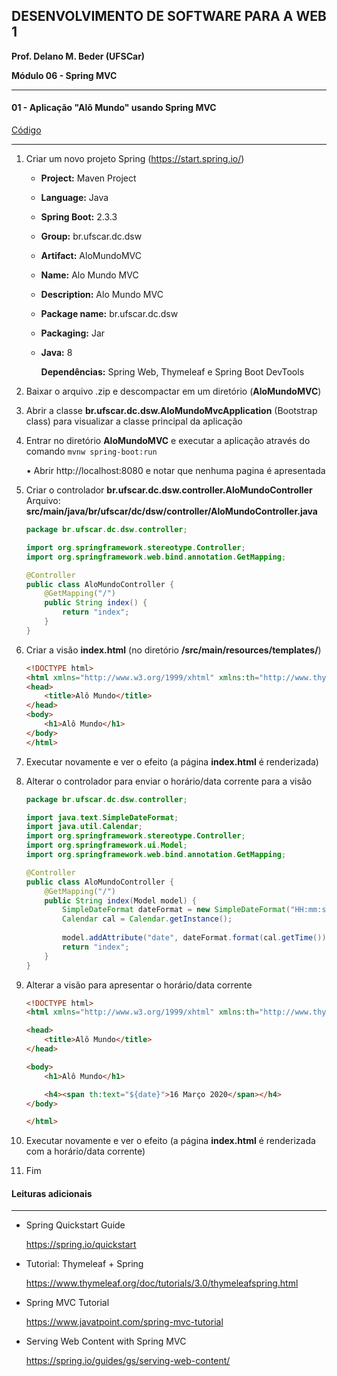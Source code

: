 ﻿## DESENVOLVIMENTO DE SOFTWARE PARA A WEB 1

**Prof. Delano M. Beder (UFSCar)**

**Módulo 06 - Spring MVC** 

- - -

#### 01 - Aplicação "Alô Mundo" usando Spring MVC 
[Código](https://github.com/delanobeder/DSW1/blob/master/Modulo06/AloMundoMVC-v1)
- - -

1. Criar um novo projeto Spring (https://start.spring.io/)
	
	- **Project:** Maven Project
	
	- **Language:** Java
	
	- **Spring Boot:** 2.3.3
	
	- **Group:** br.ufscar.dc.dsw
	
	- **Artifact:** AloMundoMVC
	
	- **Name:** Alo Mundo MVC
	
	- **Description:** Alo Mundo MVC
	
	- **Package name:** br.ufscar.dc.dsw
	
	- **Packaging:** Jar
	
	- **Java:** 8
	
	  **Dependências:** Spring Web, Thymeleaf e Spring Boot DevTools
	
2. Baixar o arquivo .zip e descompactar em um diretório (**AloMundoMVC**)

3. Abrir a classe **br.ufscar.dc.dsw.AloMundoMvcApplication** (Bootstrap class) para visualizar a classe principal da aplicação

4. Entrar no diretório **AloMundoMVC** e executar a aplicação através do comando `mvnw spring-boot:run`

    • Abrir http://localhost:8080 e notar que nenhuma pagina é apresentada

5. Criar o controlador **br.ufscar.dc.dsw.controller.AloMundoController**
    Arquivo: **src/main/java/br/ufscar/dc/dsw/controller/AloMundoController.java**
    
    ```java
    package br.ufscar.dc.dsw.controller;
    
    import org.springframework.stereotype.Controller;
    import org.springframework.web.bind.annotation.GetMapping;
    
    @Controller
    public class AloMundoController {
        @GetMapping("/")
        public String index() {
            return "index";
        }
    }
    ```
    
    
    
    
    
6. Criar a visão **index.html** (no diretório **/src/main/resources/templates/**)

    ```html
    <!DOCTYPE html>
    <html xmlns="http://www.w3.org/1999/xhtml" xmlns:th="http://www.thymeleaf.org">
    <head>
        <title>Alô Mundo</title>
    </head>
    <body>
        <h1>Alô Mundo</h1>
    </body>
    </html>
    ```

7. Executar novamente e ver o efeito (a página **index.html** é renderizada)

8. Alterar o controlador para enviar o horário/data corrente para a visão

    ```java
    package br.ufscar.dc.dsw.controller;
    
    import java.text.SimpleDateFormat;
    import java.util.Calendar;
    import org.springframework.stereotype.Controller;
    import org.springframework.ui.Model;
    import org.springframework.web.bind.annotation.GetMapping;
    
    @Controller
    public class AloMundoController {
        @GetMapping("/")
        public String index(Model model) {
            SimpleDateFormat dateFormat = new SimpleDateFormat("HH:mm:ss - dd MMMM yyyy");
            Calendar cal = Calendar.getInstance();
        
            model.addAttribute("date", dateFormat.format(cal.getTime()));
            return "index";
        }
    }
    ```

9. Alterar a visão para apresentar  o horário/data corrente

    ```html
    <!DOCTYPE html>
    <html xmlns="http://www.w3.org/1999/xhtml" xmlns:th="http://www.thymeleaf.org">
    
    <head>
        <title>Alô Mundo</title>
    </head>
    
    <body>
        <h1>Alô Mundo</h1>
    
        <h4><span th:text="${date}">16 Março 2020</span></h4>
    </body>
    
    </html>
    ```

10. Executar novamente e ver o efeito (a página **index.html** é renderizada com a horário/data corrente)

11. Fim



#### Leituras adicionais

- - -

- Spring Quickstart Guide

  https://spring.io/quickstart

  

- Tutorial: Thymeleaf + Spring
  
  https://www.thymeleaf.org/doc/tutorials/3.0/thymeleafspring.html

  

- Spring MVC Tutorial

  https://www.javatpoint.com/spring-mvc-tutorial
  
  
  
- Serving Web Content with Spring MVC

  https://spring.io/guides/gs/serving-web-content/
